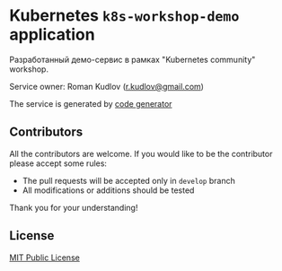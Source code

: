 # Kubernetes `k8s-workshop-demo` application
Разработанный демо-сервис в рамках "Kubernetes community" workshop.
                
Service owner: Roman Kudlov (r.kudlov@gmail.com)

The service is generated by [code generator](https://github.com/k8s-community/codegen) 

## Contributors

All the contributors are welcome. If you would like to be the contributor please accept some rules:
- The pull requests will be accepted only in `develop` branch
- All modifications or additions should be tested

Thank you for your understanding!

## License

[MIT Public License](LICENSE)